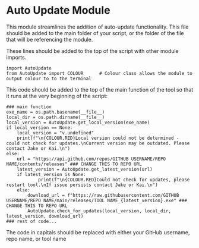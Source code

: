 # Auto Update Module

This module streamlines the addition of auto-update functionality. This file should be added to the main folder of your script, or the folder of the file that will be referencing the module.

These lines should be added to the top of the script with other module imports.

    import AutoUpdate
    from AutoUpdate import COLOUR      # Colour class allows the module to output colour to to the terminal 

This code should be added to the top of the main function of the tool so that it runs at the very beginning of the script:

    ### main function
    exe_name = os.path.basename(__file__)
    local_dir = os.path.dirname(__file__)
    local_version = AutoUpdate.get_local_version(exe_name)
    if local_version == None:
        local_version = "v.undefined"
        print(f"\n{COLOUR.RED}Local version could not be determined - could not check for updates.\nCurrent version may be outdated. Please contact Jake or Kai.\n")
    else:
        url = "https://api.github.com/repos/GITHUB USERNAME/REPO NAME/contents/releases" ### CHANGE THIS TO REPO URL
        latest_version = AutoUpdate.get_latest_version(url)
        if latest_version is None:
		        print(f"\n{COLOUR.RED}Could not check for updates, please restart tool.\nIf issue persists contact Jake or Kai.\n")
        else:
            download_url = f"https://raw.githubusercontent.com/GITHUB USERNAME/REPO NAME/main/releases/TOOL NAME_{latest_version}.exe" ### CHANGE THIS TO REPO URL
            AutoUpdate.check_for_updates(local_version, local_dir, latest_version, download_url)
    ### rest of code...

The code in capitals should be replaced with either your GitHub username, repo name, or tool name 
